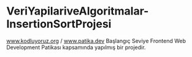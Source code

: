 # VeriYapilariveAlgoritmalar-InsertionSortProjesi
www.kodluyoruz.org / www.patika.dev Başlangıç Seviye Frontend Web Development Patikası kapsamında yapılmış bir projedir.
